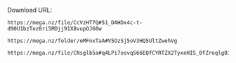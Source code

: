 Download URL:
```
https://mega.nz/file/CcVzHT7Q#51_DAHDx4c-t-d90U1bzToz8ri5MDjj91X8vupOJ60w
```

```
https://mega.nz/folder/eMFnxTaA#V5OzSj5oV3HQ5UltZwehVg
```

```
https://mega.nz/file/CNsglb5a#q4LPi7osvqS66EQfCYRTZX2TyxnHIS_0fZroqlgO1DQ
```
